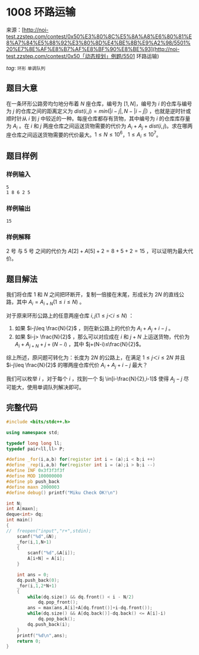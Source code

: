 # 1008 环路运输

来源：[http://noi-test.zzstep.com/contest/0x50%E3%80%8C%E5%8A%A8%E6%80%81%E8%A7%84%E5%88%92%E3%80%8D%E4%BE%8B%E9%A2%98/5501%20%E7%8E%AF%E8%B7%AF%E8%BF%90%E8%BE%93](http://noi-test.zzstep.com/contest/0x50「动态规划」例题/5501 环路运输)

$tag:$ `环形` `单调队列` 

## 题目大意

在一条环形公路旁均匀地分布着 $N$ 座仓库，编号为 $[1,N]$，编号为 $i$ 的仓库与编号为 $j$ 的仓库之间的距离定义为 $dist(i,j)=min⁡(|i-j|,N-|i-j|)$ ，也就是逆时针或顺时针从 $i$ 到 $j$ 中较近的一种。每座仓库都存有货物，其中编号为 $i$ 的仓库库存量为 $A_i$ 。在 $i$ 和 $j$ 两座仓库之间运送货物需要的代价为 $A_i+A_j+dist(i,j)$。求在哪两座仓库之间运送货物需要的代价最大。$1≤N≤10^6$，$1≤A_i≤10^7$。



## 题目样例

### 样例输入

```
5
1 8 6 2 5
```

### 样例输出

```
15
```

### 样例解释

$2$ 号 与 $5$ 号 之间的代价为 $A[2]+A[5]+2=8+5+2=15$ ，可以证明为最大代价。



## 题目解法

我们将仓库 $1$ 和 $N$ 之间把环断开，复制一倍接在末尾，形成长为 $2N$ 的直线公路，其中 $A_i=A_{i+N}(1≤i≤N)$ 。

对于原来环形公路上的任意两座仓库 $i,j(1≤j＜i≤N)$ ：

1. 如果 $i-j\leq \frac{N}{2}$ ，则在新公路上的代价为 $A_i+A_j+i-j$ 。
2. 如果 $i-j>  \frac{N}{2}$ ，那么可以对应成在 $i$ 和 $j+N$ 上运送货物，代价为 $A_i+A_{j+N}+j+(N-i)$ ，其中 $j+(N-i)≤\frac{N}{2}$。

综上所述，原问题可转化为：长度为 $2N$ 的公路上，在满足 $1≤j＜i≤2N$ 并且 $i-j\leq \frac{N}{2}$ 的哪两座仓库代价 $A_i+A_j+i-j$ 最大？

我们可以枚举 $i$ ，对于每个 $i$ ，找到一个 $j \in[i-\frac{N}{2},i-1]$ 使得 $A_j-j$ 尽可能大，使用单调队列解决即可。



## 完整代码

```c++
#include <bits/stdc++.h>

using namespace std;

typedef long long ll;
typedef pair<ll,ll> P;

#define _for(i,a,b) for(register int i = (a);i < b;i ++)
#define _rep(i,a,b) for(register int i = (a);i > b;i --)
#define INF 0x3f3f3f3f
#define MOD 100000000
#define pb push_back
#define maxn 2000003
#define debug() printf("Miku Check OK!\n")

int N;
int A[maxn];
deque<int> dq;
int main()
{
//	freopen("input","r+",stdin);
	scanf("%d",&N);
	_for(i,1,N+1)
	{
		scanf("%d",&A[i]);
		A[i+N] = A[i];
	}

	int ans = 0;
	dq.push_back(0);
	_for(i,1,2*N+1)
	{
		while(dq.size() && dq.front() < i - N/2)
			dq.pop_front();
		ans = max(ans,A[i]+A[dq.front()]+i-dq.front());
		while(dq.size() && A[dq.back()]-dq.back() <= A[i]-i)
			dq.pop_back();
		dq.push_back(i);
	}
	printf("%d\n",ans);
	return 0;
}
```

